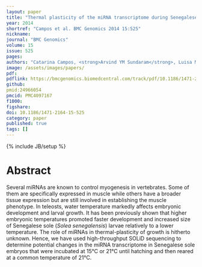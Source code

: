 ```yaml
---
layout: paper
title: "Thermal plasticity of the miRNA transcriptome during Senegalese sole development"
year: 2014
shortref: "Campos et al. BMC Genomics 2014 15:525"
nickname: 
journal: "BMC Genomics"
volume: 15
issue: 525
pages: 
authors: "Catarina Campos, <strong>Arvind YM Sundaram</strong>, Luisa MP Valente, Luis EC Conceição, Sofia Engrola, Jorge MO Fernandes*"
image: /assets/images/papers/
pdf: 
pdflink: https://bmcgenomics.biomedcentral.com/track/pdf/10.1186/1471-2164-15-525?site=bmcgenomics.biomedcentral.com
github: 
pmid:24966054
pmcid: PMC4097167
f1000: 
figshare: 
doi: 10.1186/1471-2164-15-525
category: paper
published: true
tags: []
---
```

{% include JB/setup %}

# Abstract 
Several miRNAs are known to control myogenesis in vertebrates. Some of them are specifically expressed in muscle while others have a broader tissue expression but are still involved in establishing the muscle phenotype. In teleosts, water temperature markedly affects embryonic development and larval growth. It has been previously shown that higher embryonic temperatures promoted faster development and increased size of Senegalese sole (<em>Solea senegalensis</em>) larvae relatively to a lower temperature. The role of miRNAs in thermal-plasticity of growth is hitherto unknown. Hence, we have used high-throughput SOLiD sequencing to determine potential changes in the miRNA transcriptome in Senegalese sole embryos that were incubated at 15°C or 21°C until hatching and then reared at a common temperature of 21°C.
